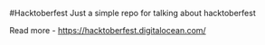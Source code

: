 #Hacktoberfest
Just a simple repo for talking about hacktoberfest

Read more - https://hacktoberfest.digitalocean.com/
